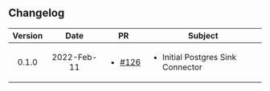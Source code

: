 ## Changelog

| Version | Date       | PR                                                               | Subject                                           |
|:-------:|:----------:|:----------------------------------------------------------------:| ------------------------------------------------- |
| 0.1.0 | 2022-Feb-11 | <ul><li> [#126](https://github.com/infinyon/fluvio-connectors/pull/126) </li></ul> | <ul><li> Initial Postgres Sink Connector </li></ul> |
